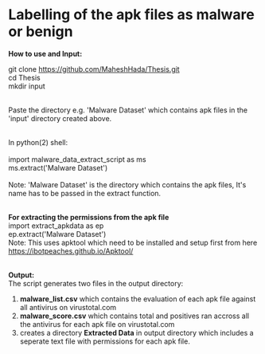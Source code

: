 # Labelling of the apk files as malware or benign

<b>How to use and Input:</b>

git clone https://github.com/MaheshHada/Thesis.git <br>
cd Thesis <br>
mkdir input <br> <br>

Paste the directory e.g. 'Malware Dataset' which contains apk files in the 'input' directory created above. <br><br>

In python(2) shell:<br> <br>
import malware_data_extract_script as ms<br>
ms.extract('Malware Dataset') <br> <br>
Note: 'Malware Dataset' is the directory which contains the apk files, It's name has to be passed in the extract function.<br> <br>

<b> For extracting the permissions from the apk file </b> <br>
import extract_apkdata as ep <br>
ep.extract('Malware Dataset') <br> 
Note: This uses apktool which need to be installed and setup first from here https://ibotpeaches.github.io/Apktool/  <br> <br>

<b>Output:</b> <br>
The script generates two files in the output directory:<br>
1) <b>malware_list.csv</b> which contains the evaluation of each apk file against all antivirus on virustotal.com <br>
2) <b>malware_score.csv</b> which contains total and positives ran accross all the antivirus for each apk file on virustotal.com<br>
3) creates a directory <b>Extracted Data</b> in output directory which includes a seperate text file with permissions for each apk file. <br>
